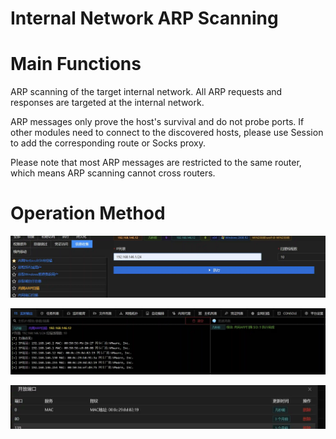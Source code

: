 # Internal Network ARP Scanning

# Main Functions
ARP scanning of the target internal network. All ARP requests and responses are targeted at the internal network. 

ARP messages only prove the host's survival and do not probe ports. If other modules need to connect to the discovered hosts, please use Session to add the corresponding route or Socks proxy.

Please note that most ARP messages are restricted to the same router, which means ARP scanning cannot cross routers.

# Operation Method
![](img\Discovery_NetworkServiceScanning_ARPScan\1.webp)

![](img\Discovery_NetworkServiceScanning_ARPScan\2.webp)

![](img\Discovery_NetworkServiceScanning_ARPScan\3.webp)
